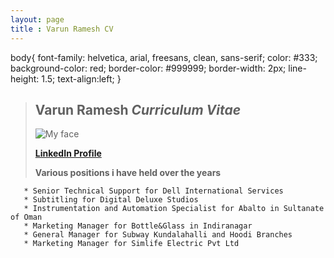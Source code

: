 ```yaml
---
layout: page
title : Varun Ramesh CV
---
```

body{
    font-family: helvetica, arial, freesans, clean, sans-serif;
    color: #333;
    background-color: red;
    border-color: #999999;
    border-width: 2px;
    line-height: 1.5;
    text-align:left;
}
>
>
>##  **Varun Ramesh** _Curriculum Vitae_ ##
>![My face](https://media.licdn.com/dms/image/C5103AQFTDCUT9CCfWA/profile-displayphoto-shrink_200_200/0?e=1575504000&v=beta&t=g7Sd5ZrO56jiXlBmio6CKvdLtrOpkBteEMILYeeGsxY)
>
>[**LinkedIn Profile**](https://www.linkedin.com/in/varun-ramesh-4a278059/)
>
>**Various positions i have held over the years**

	   * Senior Technical Support for Dell International Services
       * Subtitling for Digital Deluxe Studios
       * Instrumentation and Automation Specialist for Abalto in Sultanate of Oman
       * Marketing Manager for Bottle&Glass in Indiranagar
       * General Manager for Subway Kundalahalli and Hoodi Branches
       * Marketing Manager for Simlife Electric Pvt Ltd  

